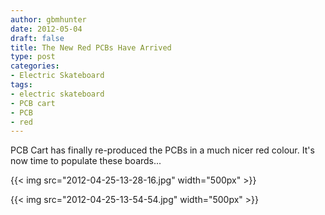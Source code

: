 ```yaml
---
author: gbmhunter
date: 2012-05-04
draft: false
title: The New Red PCBs Have Arrived
type: post
categories:
- Electric Skateboard
tags:
- electric skateboard
- PCB cart
- PCB
- red
---
```


PCB Cart has finally re-produced the PCBs in a much nicer red colour. It's now time to populate these boards...

{{< img src="2012-04-25-13-28-16.jpg" width="500px" >}}

{{< img src="2012-04-25-13-54-54.jpg" width="500px" >}}
